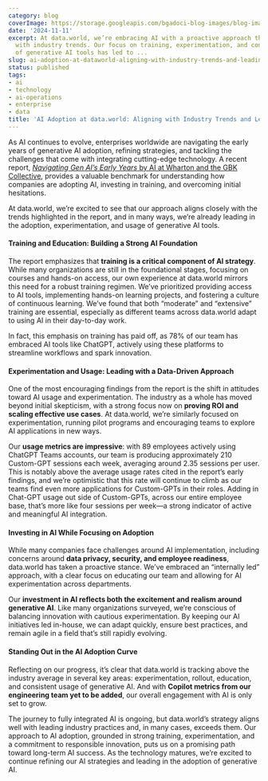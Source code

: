 ```yaml
---
category: blog
coverImage: https://storage.googleapis.com/bgadoci-blog-images/blog-images/images/blog-images/blog-post-images/7b724bc5-06d0-4bc6-983b-04224732c812.jpeg
date: '2024-11-11'
excerpt: At data.world, we’re embracing AI with a proactive approach that aligns closely
  with industry trends. Our focus on training, experimentation, and consistent usage
  of generative AI tools has led to ...
slug: ai-adoption-at-dataworld-aligning-with-industry-trends-and-leading-in-experimentation
status: published
tags:
- ai
- technology
- ai-operations
- enterprise
- data
title: 'AI Adoption at data.world: Aligning with Industry Trends and Leading in Experimentation'
---
```


As AI continues to evolve, enterprises worldwide are navigating the early years of generative AI adoption, refining strategies, and tackling the challenges that come with integrating cutting-edge technology. A recent report, [*Navigating Gen AI’s Early Years* by AI at Wharton and the GBK Collective](https://ai.wharton.upenn.edu/wp-content/uploads/2024/11/AI-Report_Full-Report.pdf), provides a valuable benchmark for understanding how companies are adopting AI, investing in training, and overcoming initial hesitations.

At data.world, we’re excited to see that our approach aligns closely with the trends highlighted in the report, and in many ways, we’re already leading in the adoption, experimentation, and usage of generative AI tools.

#### Training and Education: Building a Strong AI Foundation

The report emphasizes that **training is a critical component of AI strategy**. While many organizations are still in the foundational stages, focusing on courses and hands-on access, our own experience at data.world mirrors this need for a robust training regimen. We’ve prioritized providing access to AI tools, implementing hands-on learning projects, and fostering a culture of continuous learning. We’ve found that both “moderate” and “extensive” training are essential, especially as different teams across data.world adapt to using AI in their day-to-day work.

In fact, this emphasis on training has paid off, as 78% of our team has embraced AI tools like ChatGPT, actively using these platforms to streamline workflows and spark innovation.

#### Experimentation and Usage: Leading with a Data-Driven Approach

One of the most encouraging findings from the report is the shift in attitudes toward AI usage and experimentation. The industry as a whole has moved beyond initial skepticism, with a strong focus now on **proving ROI and scaling effective use cases**. At data.world, we’re similarly focused on experimentation, running pilot programs and encouraging teams to explore AI applications in new ways.

Our **usage metrics are impressive**: with 89 employees actively using ChatGPT Teams accounts, our team is producing approximately 210 Custom-GPT sessions each week, averaging around 2.35 sessions per user. This is notably above the average usage rates cited in the report’s early findings, and we’re optimistic that this rate will continue to climb as our teams find even more applications for Custom-GPTs in their roles. Adding in Chat-GPT usage out side of Custom-GPTs, across our entire employee base, that’s more like four sessions per week—a strong indicator of active and meaningful AI integration.

#### Investing in AI While Focusing on Adoption

While many companies face challenges around AI implementation, including concerns around **data privacy, security, and employee readiness**, data.world has taken a proactive stance. We’ve embraced an “internally led” approach, with a clear focus on educating our team and allowing for AI experimentation across departments.

Our **investment in AI reflects both the excitement and realism around generative AI**. Like many organizations surveyed, we’re conscious of balancing innovation with cautious experimentation. By keeping our AI initiatives led in-house, we can adapt quickly, ensure best practices, and remain agile in a field that’s still rapidly evolving.

#### Standing Out in the AI Adoption Curve

Reflecting on our progress, it’s clear that data.world is tracking above the industry average in several key areas: experimentation, rollout, education, and consistent usage of generative AI. And with **Copilot metrics from our engineering team yet to be added**, our overall engagement with AI is only set to grow.

The journey to fully integrated AI is ongoing, but data.world’s strategy aligns well with leading industry practices and, in many cases, exceeds them. Our approach to AI adoption, grounded in strong training, experimentation, and a commitment to responsible innovation, puts us on a promising path toward long-term AI success. As the technology matures, we’re excited to continue refining our AI strategies and leading in the adoption of generative AI.